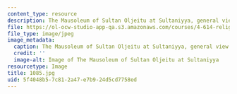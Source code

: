 ```yaml
---
content_type: resource
description: The Mausoleum of Sultan Oljeitu at Sultaniyya, general view.
file: https://ol-ocw-studio-app-qa.s3.amazonaws.com/courses/4-614-religious-architecture-and-islamic-cultures-fall-2002/5f4048b57c812a47e7b924d5cd7758ed_1085.jpg
file_type: image/jpeg
image_metadata:
  caption: The Mausoleum of Sultan Oljeitu at Sultaniyya, general view.
  credit: ''
  image-alt: Image of The Mausoleum of Sultan Oljeitu at Sultaniyya
resourcetype: Image
title: 1085.jpg
uid: 5f4048b5-7c81-2a47-e7b9-24d5cd7758ed
---
```


